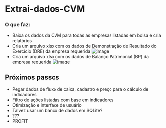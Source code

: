 # Extrai-dados-CVM

### O que faz:

* Baixa os dados da CVM para todas as empresas listadas em bolsa e cria relatórios
* Cria um arquivo xlsx com os dados de Demonstração de Resultado do Exercício (DRE) da empresa requerida
![image](https://user-images.githubusercontent.com/8007174/178832805-05d2f206-a908-4953-93ab-6a7501b36a5d.png)
* Cria um arquivo xlsx com os dados de Balanço Patrimonial (BP) da empresa requerida
![image](https://user-images.githubusercontent.com/8007174/178832973-08b86132-a84a-47b8-9d50-0f32c69f52cf.png)





## Próximos passos
* Pegar dados de fluxo de caixa, cadastro e preço para o cálculo de indicadores
* Filtro de ações listadas com base em indicadores
* Otimização e interface de usuário
* Talvez usar um banco de dados em SQLite?
* ???
* PROFIT
